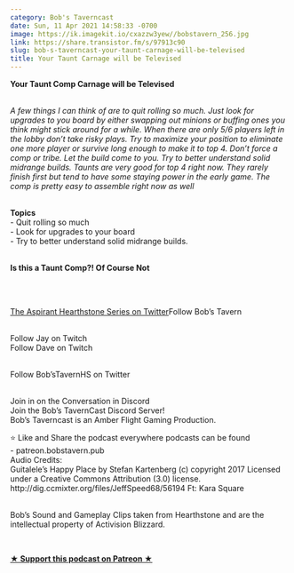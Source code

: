 ```yaml
---
category: Bob's Taverncast
date: Sun, 11 Apr 2021 14:58:33 -0700
image: https://ik.imagekit.io/cxazzw3yew//bobstavern_256.jpg
link: https://share.transistor.fm/s/97913c90
slug: bob-s-taverncast-your-taunt-carnage-will-be-televised
title: Your Taunt Carnage will be Televised
---
```


<p><b>Your Taunt Comp Carnage will be Televised</b></p><em><br />A few things I can think of are to quit rolling so much. Just look for upgrades to you board by either swapping out minions or buffing ones you think might stick around for a while. When there are only 5/6 players left in the lobby don’t take risky plays. Try to maximize your position to eliminate one more player or survive long enough to make it to top 4. Don’t force a comp or tribe. Let the build come to you. Try to better understand solid midrange builds. Taunts are very good for top 4 right now. They rarely finish first but tend to have some staying power in the early game. The comp is pretty easy to assemble right now as well</em><p><strong><br />Topics</strong><br />- Quit rolling so much<br />- Look for upgrades to your board<br />- Try to better understand solid midrange builds.</p><p><strong><br />Is this a Taunt Comp?! Of Course Not<br /></strong><br /></p><p></p><p><br /></p><p><a href="https://twitter.com/AspirantHS/status/1377719776689053696">The Aspirant Hearthstone Series on Twitter</a>Follow Bob’s Tavern</p><p><br />Follow Jay on Twitch<br />Follow Dave on Twitch</p><p><br />Follow Bob’sTavernHS on Twitter</p><p><br />Join in on the Conversation in Discord<br />Join the Bob’s TavernCast Discord Server!<br />Bob’s Taverncast is an Amber Flight Gaming Production. </p><p>⭐ Like and Share the podcast everywhere podcasts can be found<br />- patreon.bobstavern.pub<br />Audio Credits:<br />Guitalele’s Happy Place by Stefan Kartenberg (c) copyright 2017 Licensed under a Creative Commons Attribution (3.0) license. http://dig.ccmixter.org/files/JeffSpeed68/56194 Ft: Kara Square</p><p><br />Bob’s Sound and Gameplay Clips taken from Hearthstone and are the intellectual property of Activision Blizzard.</p><p><br /></p><p><strong><a href="http://patreon.bobstavern.pub" rel="payment" title="★ Support this podcast on Patreon ★">★ Support this podcast on Patreon ★</a></strong></p>